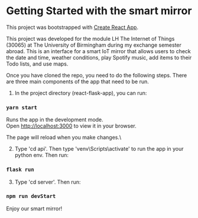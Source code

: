 # Getting Started with the smart mirror

This project was bootstrapped with [Create React App](https://github.com/facebook/create-react-app).

This project was developed for the module LH The Internet of Things (30065) at The University of Birmingham during my exchange semester abroad. This is an interface for a smart IoT mirror that allows users to check the date and time, weather conditions, play Spotify music, add items to their Todo lists, and use maps.

Once you have cloned the repo, you need to do the following steps. There are three main components of the app that need to be run.

1. In the project directory (react-flask-app), you can run:

### `yarn start`

Runs the app in the development mode.\
Open [http://localhost:3000](http://localhost:3000) to view it in your browser.

The page will reload when you make changes.\

2. Type 'cd api'. Then type 'venv\Scripts\activate' to run the app in your python env. Then run:

### `flask run`

3. Type 'cd server'. Then run:

### `npm run devStart`

Enjoy our smart mirror!
